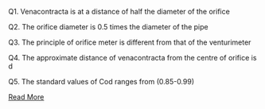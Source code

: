 Q1. Venacontracta is at a distance of half the diameter of the orifice <br>

Q2. The orifice diameter is 0.5 times the diameter of the pipe <br>

Q3. The principle of orifice meter is different from that of the venturimeter <br>

Q4. The approximate distance of venacontracta from the centre of orifice is d <br>

Q5. The standard values of Cod ranges from (0.85-0.99) 

[Read More](docs/2.Venturi_meter.pdf)
